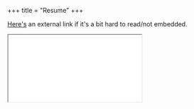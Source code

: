 +++
title = "Resume"
+++

[Here's](https://drive.google.com/file/d/1GAyx2EwbIvlaihlHZyE12aRprz7z4pN5/view?usp=sharing) an external link if it's a bit hard to read/not embedded.
<div class="resume">
<iframe src="/Resume.pdf#toolbar=0">
</iframe>
</div>
